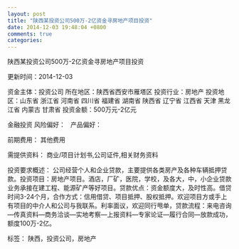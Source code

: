 ```yaml
---
layout: post
title: "陕西某投资公司500万-2亿资金寻房地产项目投资"
date: 2014-12-03 19:48:04 +0800
comments: true
categories: 
---
```

陕西某投资公司500万-2亿资金寻房地产项目投资



更新时间：2014-12-03

资金主体：投资公司
所在地区：陕西省西安市雁塔区
投资行业：房地产
投资地区：山东省 浙江省 河南省 四川省 福建省 湖南省 陕西省 辽宁省 江西省 天津 黑龙江省 内蒙古 甘肃省
投资金额：500万元-2亿元

金融投资
风险偏好：
                             
                                                                                产品偏好：

前期费用：
其他费用

需提供资料：
商业/项目计划书,公司证件,相关财务资料

投资要求概述：
公司经营个人和企业贷款，主要提供各类房产及各种车辆抵押贷款。投资项目：房地产项目。酒店，厂矿，医院，学校，及各大，中，小企业贷款业务承接在建工程、能源矿产等好项目。贷款优点：资金额度大，及时性高。借贷时间3-24个月，合作方式：信用借贷、项目抵押、股权抵押。欢迎项目方或手上有项目的中介人和公司与我联系。利率面议，欢迎同行甩单，贷款流程：来电咨询—传真资料—商务洽谈—实地考察—上报资料—专家论证—履行合同—放款成功，额度100万-2亿。

标签：
陕西，投资公司，房地产

